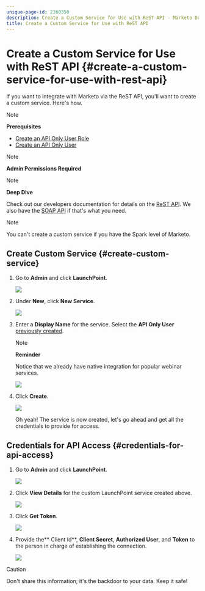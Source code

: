 ```yaml
---
unique-page-id: 2360350
description: Create a Custom Service for Use with ReST API - Marketo Docs - Product Documentation
title: Create a Custom Service for Use with ReST API
---
```


# Create a Custom Service for Use with ReST API {#create-a-custom-service-for-use-with-rest-api}

If you want to integrate with Marketo via the ReST API, you'll want to create a custom service. Here's how.

>[!NOTE]
>
>**Prerequisites**
>
>* [Create an API Only User Role](../../../product-docs/administration/users-and-roles/create-an-api-only-user-role.md)
>* [Create an API Only User](../../../product-docs/administration/users-and-roles/create-an-api-only-user.md)
>

>[!NOTE]
>
>**Admin Permissions Required**

>[!NOTE]
>
>**Deep Dive**
>
>Check out our developers documentation for details on the [ReST API](http://developers.marketo.com/documentation/rest/). We also have the [SOAP API](http://developers.marketo.com/documentation/soap/) if that's what you need.

>[!NOTE]
>
>You can't create a custom service if you have the Spark level of Marketo.

## Create Custom Service {#create-custom-service}

1. Go to **Admin** and click **LaunchPoint**.

   ![](assets/image2014-9-19-10-3a38-3a15.png)

1. Under **New**, click **New Service**.

   ![](assets/image2014-9-19-10-3a38-3a22.png)

1. Enter a **Display Name** for the service. Select the **API Only User** [previously created](../../../product-docs/administration/users-and-roles/create-an-api-only-user.md).

   >[!NOTE]
   >
   >**Reminder**
   >
   >Notice that we already have native integration for popular webinar services.

   ![](assets/image2014-9-19-10-3a38-3a32.png)

1. Click **Create**.

   ![](assets/image2014-9-19-10-3a39-3a28.png)

   Oh yeah! The service is now created, let's go ahead and get all the credentials to provide for access.

## Credentials for API Access {#credentials-for-api-access}

1. Go to **Admin** and click **LaunchPoint**.

   ![](assets/image2014-9-19-10-3a42-3a11.png)

1. Click **View Details** for the custom LaunchPoint service created above.

   ![](assets/image2014-9-19-10-3a42-3a16.png)

1. Click **Get Token**.

   ![](assets/image2014-9-19-10-3a42-3a24.png)

1. Provide the** Client Id**, **Client Secret**, **Authorized User**, and **Token** to the person in charge of establishing the connection.

   ![](assets/image2014-9-19-10-3a42-3a38.png)

>[!CAUTION]
>
>Don't share this information; it's the backdoor to your data. Keep it safe!

